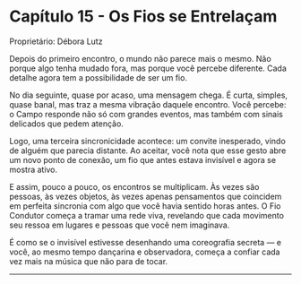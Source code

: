# Capítulo 15 - Os Fios se Entrelaçam

Proprietário: Débora Lutz

Depois do primeiro encontro, o mundo não parece mais o mesmo. Não porque algo tenha mudado fora, mas porque você percebe diferente. Cada detalhe agora tem a possibilidade de ser um fio.

No dia seguinte, quase por acaso, uma mensagem chega. É curta, simples, quase banal, mas traz a mesma vibração daquele encontro. Você percebe: o Campo responde não só com grandes eventos, mas também com sinais delicados que pedem atenção.

Logo, uma terceira sincronicidade acontece: um convite inesperado, vindo de alguém que parecia distante. Ao aceitar, você nota que esse gesto abre um novo ponto de conexão, um fio que antes estava invisível e agora se mostra ativo.

E assim, pouco a pouco, os encontros se multiplicam. Às vezes são pessoas, às vezes objetos, às vezes apenas pensamentos que coincidem em perfeita sincronia com algo que você havia sentido horas antes. O Fio Condutor começa a tramar uma rede viva, revelando que cada movimento seu ressoa em lugares e pessoas que você nem imaginava.

É como se o invisível estivesse desenhando uma coreografia secreta — e você, ao mesmo tempo dançarina e observadora, começa a confiar cada vez mais na música que não para de tocar.

---
